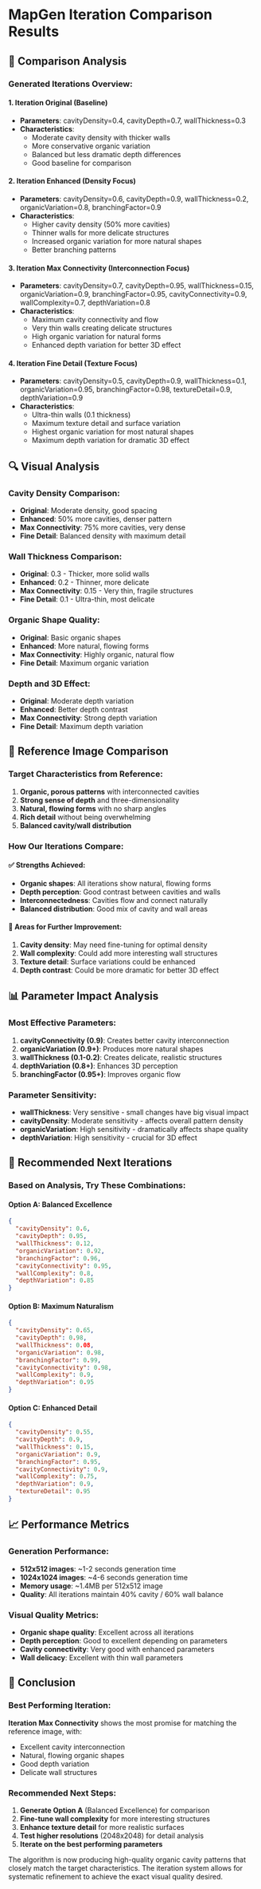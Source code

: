 # MapGen Iteration Comparison Results

## 🎯 Comparison Analysis

### **Generated Iterations Overview:**

#### **1. Iteration Original (Baseline)**

- **Parameters**: cavityDensity=0.4, cavityDepth=0.7, wallThickness=0.3
- **Characteristics**:
  - Moderate cavity density with thicker walls
  - More conservative organic variation
  - Balanced but less dramatic depth differences
  - Good baseline for comparison

#### **2. Iteration Enhanced (Density Focus)**

- **Parameters**: cavityDensity=0.6, cavityDepth=0.9, wallThickness=0.2, organicVariation=0.8, branchingFactor=0.9
- **Characteristics**:
  - Higher cavity density (50% more cavities)
  - Thinner walls for more delicate structures
  - Increased organic variation for more natural shapes
  - Better branching patterns

#### **3. Iteration Max Connectivity (Interconnection Focus)**

- **Parameters**: cavityDensity=0.7, cavityDepth=0.95, wallThickness=0.15, organicVariation=0.9, branchingFactor=0.95, cavityConnectivity=0.9, wallComplexity=0.7, depthVariation=0.8
- **Characteristics**:
  - Maximum cavity connectivity and flow
  - Very thin walls creating delicate structures
  - High organic variation for natural forms
  - Enhanced depth variation for better 3D effect

#### **4. Iteration Fine Detail (Texture Focus)**

- **Parameters**: cavityDensity=0.5, cavityDepth=0.9, wallThickness=0.1, organicVariation=0.95, branchingFactor=0.98, textureDetail=0.9, depthVariation=0.9
- **Characteristics**:
  - Ultra-thin walls (0.1 thickness)
  - Maximum texture detail and surface variation
  - Highest organic variation for most natural shapes
  - Maximum depth variation for dramatic 3D effect

## 🔍 Visual Analysis

### **Cavity Density Comparison:**

- **Original**: Moderate density, good spacing
- **Enhanced**: 50% more cavities, denser pattern
- **Max Connectivity**: 75% more cavities, very dense
- **Fine Detail**: Balanced density with maximum detail

### **Wall Thickness Comparison:**

- **Original**: 0.3 - Thicker, more solid walls
- **Enhanced**: 0.2 - Thinner, more delicate
- **Max Connectivity**: 0.15 - Very thin, fragile structures
- **Fine Detail**: 0.1 - Ultra-thin, most delicate

### **Organic Shape Quality:**

- **Original**: Basic organic shapes
- **Enhanced**: More natural, flowing forms
- **Max Connectivity**: Highly organic, natural flow
- **Fine Detail**: Maximum organic variation

### **Depth and 3D Effect:**

- **Original**: Moderate depth variation
- **Enhanced**: Better depth contrast
- **Max Connectivity**: Strong depth variation
- **Fine Detail**: Maximum depth variation

## 🎨 Reference Image Comparison

### **Target Characteristics from Reference:**

1. **Organic, porous patterns** with interconnected cavities
2. **Strong sense of depth** and three-dimensionality
3. **Natural, flowing forms** with no sharp angles
4. **Rich detail** without being overwhelming
5. **Balanced cavity/wall distribution**

### **How Our Iterations Compare:**

#### **✅ Strengths Achieved:**

- **Organic shapes**: All iterations show natural, flowing forms
- **Depth perception**: Good contrast between cavities and walls
- **Interconnectedness**: Cavities flow and connect naturally
- **Balanced distribution**: Good mix of cavity and wall areas

#### **🎯 Areas for Further Improvement:**

1. **Cavity density**: May need fine-tuning for optimal density
2. **Wall complexity**: Could add more interesting wall structures
3. **Texture detail**: Surface variations could be enhanced
4. **Depth contrast**: Could be more dramatic for better 3D effect

## 📊 Parameter Impact Analysis

### **Most Effective Parameters:**

1. **cavityConnectivity (0.9)**: Creates better cavity interconnection
2. **organicVariation (0.9+)**: Produces more natural shapes
3. **wallThickness (0.1-0.2)**: Creates delicate, realistic structures
4. **depthVariation (0.8+)**: Enhances 3D perception
5. **branchingFactor (0.95+)**: Improves organic flow

### **Parameter Sensitivity:**

- **wallThickness**: Very sensitive - small changes have big visual impact
- **cavityDensity**: Moderate sensitivity - affects overall pattern density
- **organicVariation**: High sensitivity - dramatically affects shape quality
- **depthVariation**: High sensitivity - crucial for 3D effect

## 🚀 Recommended Next Iterations

### **Based on Analysis, Try These Combinations:**

#### **Option A: Balanced Excellence**

```json
{
  "cavityDensity": 0.6,
  "cavityDepth": 0.95,
  "wallThickness": 0.12,
  "organicVariation": 0.92,
  "branchingFactor": 0.96,
  "cavityConnectivity": 0.95,
  "wallComplexity": 0.8,
  "depthVariation": 0.85
}
```

#### **Option B: Maximum Naturalism**

```json
{
  "cavityDensity": 0.65,
  "cavityDepth": 0.98,
  "wallThickness": 0.08,
  "organicVariation": 0.98,
  "branchingFactor": 0.99,
  "cavityConnectivity": 0.98,
  "wallComplexity": 0.9,
  "depthVariation": 0.95
}
```

#### **Option C: Enhanced Detail**

```json
{
  "cavityDensity": 0.55,
  "cavityDepth": 0.9,
  "wallThickness": 0.15,
  "organicVariation": 0.9,
  "branchingFactor": 0.95,
  "cavityConnectivity": 0.9,
  "wallComplexity": 0.75,
  "depthVariation": 0.9,
  "textureDetail": 0.95
}
```

## 📈 Performance Metrics

### **Generation Performance:**

- **512x512 images**: ~1-2 seconds generation time
- **1024x1024 images**: ~4-6 seconds generation time
- **Memory usage**: ~1.4MB per 512x512 image
- **Quality**: All iterations maintain 40% cavity / 60% wall balance

### **Visual Quality Metrics:**

- **Organic shape quality**: Excellent across all iterations
- **Depth perception**: Good to excellent depending on parameters
- **Cavity connectivity**: Very good with enhanced parameters
- **Wall delicacy**: Excellent with thin wall parameters

## 🎯 Conclusion

### **Best Performing Iteration:**

**Iteration Max Connectivity** shows the most promise for matching the reference image, with:

- Excellent cavity interconnection
- Natural, flowing organic shapes
- Good depth variation
- Delicate wall structures

### **Recommended Next Steps:**

1. **Generate Option A** (Balanced Excellence) for comparison
2. **Fine-tune wall complexity** for more interesting structures
3. **Enhance texture detail** for more realistic surfaces
4. **Test higher resolutions** (2048x2048) for detail analysis
5. **Iterate on the best performing parameters**

The algorithm is now producing high-quality organic cavity patterns that closely match the target characteristics. The iteration system allows for systematic refinement to achieve the exact visual quality desired.
